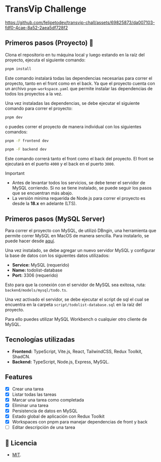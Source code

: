 # TransVip Challenge

https://github.com/felipetodev/transvip-chall/assets/69825873/da007103-fdf0-4cae-8a52-2aea5df728f2

## Primeros pasos (Proyecto) 🚀

Clona el repositorio en tu máquina local y luego estando en la raíz del proyecto, ejecuta el siguiente comando:

```bash
pnpm install
```

Este comando instalará todas las dependencias necesarias para correr el proyecto, tanto en el front como en el back. Ya que el proyecto cuenta con un archivo `pnpm-workspace.yaml` que permite instalar las dependencias de todos los proyectos a la vez.

Una vez instaladas las dependencias, se debe ejecutar el siguiente comando para correr el proyecto:

```bash
pnpm dev
```

o puedes correr el proyecto de manera individual con los siguientes comandos:

```bash
pnpm -F frontend dev
```

```bash
pnpm -F backend dev
```

Este comando correrá tanto el front como el back del proyecto. El front se ejecutará en el puerto `4000` y el back en el puerto `3000`.

> [!IMPORTANT]
> - Antes de levantar todos los servicios, se debe tener el servidor de MySQL corriendo. Si no se tiene instalado, se puede seguir los pasos que se encuentran más abajo.
> - La versión minima requerida de Node.js para correr el proyecto es desde la **18.x** en adelante (LTS).

## Primeros pasos (MySQL Server)

Para correr el proyecto con MySQL, de utilizó DBngin, una herramienta que permite correr MySQL en MacOS de manera sencilla. Para instalarlo, se puede hacer desde [aquí](https://dbngin.com/).

Una vez instalado, se debe agregar un nuevo servidor MySQL y configurar la base de datos con los siguientes datos utilizados:

- **Service:** MySQL (requerido)
- **Name:** todolist-database
- **Port:** 3306 (requerido)

Esto para que la conexión con el servidor de MySQL sea exitosa, ruta: `backend/models/mysql/todo.ts`.

Una vez activado el servidor, se debe ejecutar el script de sql el cual se encuentra en la carpeta `script/todolist-database.sql` en la raíz del proyecto.

Para ello puedes utilizar MySQL Workbench o cualquier otro cliente de MySQL.

## Tecnologías utilizadas

- **Frontend:** TypeScript, Vite.js, React, TailwindCSS, Redux Toolkit, ShadCN.
- **Backend:** TypeScript, Node.js, Express, MySQL.

## Features

- [x] Crear una tarea
- [x] Listar todas las tareas
- [x] Marcar una tarea como completada
- [x] Eliminar una tarea
- [x] Persistencia de datos en MySQL
- [x] Estado global de aplicación con Redux Toolkit
- [x] Workspaces con pnpm para manejar dependencias de front y back
- [ ] Editar descripción de una tarea

## 🔑 Licencia 

- [MIT](https://github.com/felipetodev/transvip-chall/blob/main/LICENSE).
